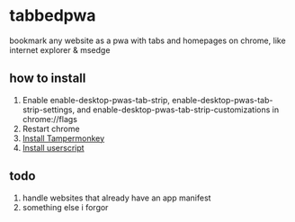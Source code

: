 # tabbedpwa
bookmark any website as a pwa with tabs and homepages on chrome, like internet explorer &amp; msedge
## how to install
1. Enable enable-desktop-pwas-tab-strip, enable-desktop-pwas-tab-strip-settings, and enable-desktop-pwas-tab-strip-customizations in chrome://flags
2. Restart chrome
3. [Install Tampermonkey](https://chromewebstore.google.com/detail/tampermonkey/dhdgffkkebhmkfjojejmpbldmpobfkfo)
4. [Install userscript](https://github.com/prettycrunchyguy/tabbedpwa/raw/refs/heads/main/index.user.js)
## todo
1. handle websites that already have an app manifest
2. something else i forgor
